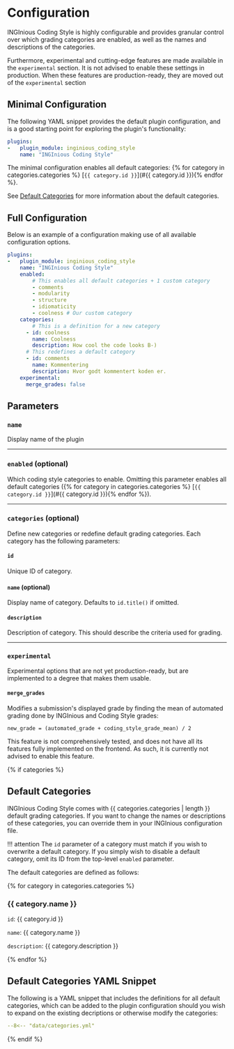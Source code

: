 # Configuration

INGInious Coding Style is highly configurable and provides granular control over which grading categories are enabled, as well as the names and descriptions of the categories.

Furthermore, experimental and cutting-edge features are made available in the `experimental` section. It is not advised to enable these settings in production. When these features are production-ready, they are moved out of the `experimental` section

## Minimal Configuration

The following YAML snippet provides the default plugin configuration, and is a good starting point for exploring the plugin's functionality:

```YAML
plugins: 
-   plugin_module: inginious_coding_style
    name: "INGInious Coding Style"
```

The minimal configuration enables all default categories:
{% for category in categories.categories %} 
[`{{ category.id }}`](#{{ category.id }}){% endfor %}.

See [Default Categories](#default-categories) for more information about the default categories.

## Full Configuration

Below is an example of a configuration making use of all available configuration options.

```YAML
plugins: 
-   plugin_module: inginious_coding_style
    name: "INGInious Coding Style"
    enabled:
        # This enables all default categories + 1 custom category
        - comments
        - modularity
        - structure
        - idiomaticity
        - coolness # Our custom category
    categories:
        # This is a definition for a new category
      - id: coolness
        name: Coolness
        description: How cool the code looks B-)
      # This redefines a default category
      - id: comments
        name: Kommentering
        description: Hvor godt kommentert koden er.
    experimental:
      merge_grades: false
```

## Parameters

### `name`

Display name of the plugin

---

### `enabled` (optional)

Which coding style categories to enable. Omitting this parameter enables all default categories ({% for category in categories.categories %} 
[`{{ category.id }}`](#{{ category.id }}){% endfor %}).

---

### `categories` (optional)

Define new categories or redefine default grading categories. Each category has the following parameters:

#### `id`

Unique ID of category.

#### `name` (optional)

Display name of category. Defaults to `id.title()` if omitted.

#### `description`

Description of category. This should describe the criteria used for grading.

---

### `experimental`

Experimental options that are not yet production-ready, but are implemented to a degree that makes them usable.

#### `merge_grades`

Modifies a submission's displayed grade by finding the mean of automated grading done by INGInious and Coding Style grades:

`new_grade = (automated_grade + coding_style_grade_mean) / 2`

This feature is not comprehensively tested, and does not have all its features fully implemented on the frontend. As such, it is currently not advised to enable this feature.

<!-- Only display this section if we have generated data/categories.-->
{% if categories %}

## Default Categories

INGInious Coding Style comes with {{ categories.categories | length }} default grading categories. If you want to change the names or descriptions of these categories, you can override them in your INGInious configuration file.

!!! attention
    The `id` parameter of a category must match if you wish to overwrite a default category. If you simply wish to disable a default category, omit its ID from the top-level `enabled` parameter.

The default categories are defined as follows:

{% for category in categories.categories %}

### {{ category.name }}

`id`: {{ category.id }}

`name`: {{ category.name }}

`description`: {{ category.description }}

{% endfor %}

## Default Categories YAML Snippet

The following is a YAML snippet that includes the definitions for all default categories, which can be added to the plugin configuration should you wish to expand on the existing decriptions or otherwise modify the categories:

```YAML
--8<-- "data/categories.yml"
```

{% endif %}

